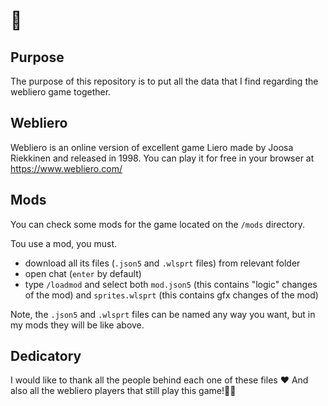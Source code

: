 # 🐉

## Purpose

The purpose of this repository is to put all the data that I find regarding the webliero game together.


## Webliero

Webliero is an online version of excellent game Liero made by Joosa Riekkinen and released in 1998.
You can play it for free in your browser at https://www.webliero.com/


## Mods

You can check some mods for the game located on the `/mods` directory.

Tou use a mod, you must.

- download all its files (`.json5` and `.wlsprt` files) from relevant folder
- open chat (`enter` by default)
- type `/loadmod` and select both `mod.json5` (this contains "logic" changes of the mod) and `sprites.wlsprt` (this contains gfx changes of the mod)

Note, the `.json5` and `.wlsprt` files can be named any way you want, but in my mods they will be like above.


## Dedicatory

I would like to thank all the people behind each one of these files ❤️ 
And also all the webliero players that still play this game!👨‍💻
